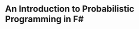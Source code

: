 An Introduction to Probabilistic Programming in F#
==================================================
